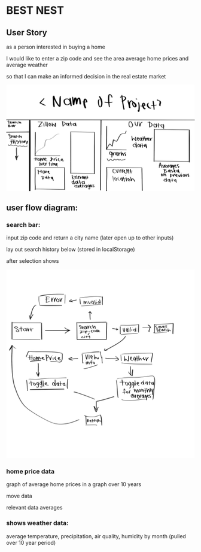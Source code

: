 # BEST NEST

## User Story

as a person interested in buying a home

I would like to enter a zip code and see the area average home prices and average weather

so that I can make an informed decision in the real estate market

![image1](./images/wireframe.jpg)

## user flow diagram:

### search bar:

input zip code and return a city name (later open up to other inputs)

lay out search history below (stored in localStorage)

after selection shows

![image2](./images/user-flow.jpg)

### home price data

graph of average home prices in a graph over 10 years

move data

relevant data averages

### shows weather data:

average temperature, precipitation, air quality, humidity by month (pulled over 10 year period)
